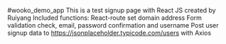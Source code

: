 #wooko_demo_app
 This is a test signup page with React JS created by Ruiyang
 Included functions:
 React-route set domain address
 Form validation check, email, password confirmation and username
 Post user signup data to https://jsonplaceholder.typicode.com/users with Axios
	
